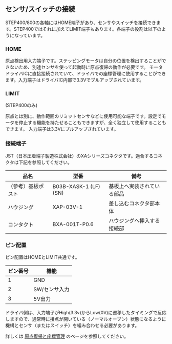 ## センサ/スイッチの接続
STEP400/800の各軸にはHOME端子があり、センサやスイッチを接続できます。STEP400ではそれに加えてLIMIT端子もあります。各端子の役割は以下のようになっています。

### HOME
原点検出用入力端子です。ステッピングモータは自分の位置を検出することができないため、別途センサを使って起動時に原点復帰の動作が必要です。
モータドライバICに直接接続されていて、ドライバでの座標管理に使用することができます。入力端子はドライバIC内部で3.3Vでプルアップされています。

### LIMIT
 (STEP400のみ)

原点とは別に、動作範囲のリミットセンサなどに使用可能な端子です。設定でモータを停止する機能を持たせることもできますが、全く独立して使用することもできます。
入力端子は3.3Vにプルアップされています。

### 接続端子
JST（日本圧着端子製造株式会社）のXAシリーズコネクタです。適合するコネクタは下記を参照してください。

| 品名 | 型番 | 備考 |
| ---- | ---- | ---- |
| （参考）基板ポスト | B03B-XASK-1 (LF)(SN) | 基板上へ実装されている部品|
| ハウジング | XAP-03V-1 | 差し込むコネクタ部本体 |
| コンタクト | BXA-001T-P0.6 | ハウジングへ挿入する接続部 |

### ピン配置
ピン配置はHOMEとLIMIT共通です。

| ピン番号 | 機能 |
| ---- | ---- |
| 1 | GND |
| 2 | SW/センサ入力 |
| 3 | 5V出力 | 

ドライバ側は、入力端子がHigh(3.3v)からLow(0V)に遷移したタイミングで反応しますので、通常時に接点が開いている（ノーマルオープン）状態になるように機構とセンサ（またはスイッチ）を組み合わせる必要があります。

詳しくは [原点復帰と座標管理](https://ponoor.com/docs/step400/functional-description/homing-and-position-management/) のページを参照してください。